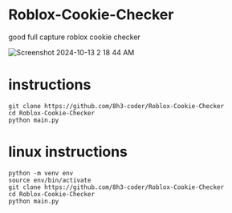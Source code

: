 # Roblox-Cookie-Checker
good full capture roblox cookie checker

![Screenshot 2024-10-13 2 18 44 AM](https://github.com/user-attachments/assets/0e96623d-ce97-47ae-b445-7c9d783fc927)

# instructions
```
git clone https://github.com/8h3-coder/Roblox-Cookie-Checker
cd Roblox-Cookie-Checker
python main.py 
```

# linux instructions 
```
python -m venv env
source env/bin/activate
git clone https://github.com/8h3-coder/Roblox-Cookie-Checker
cd Roblox-Cookie-Checker
python main.py
```
